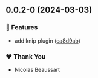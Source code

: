 ## 0.0.2-0 (2024-03-03)


### 🚀 Features

- add knip plugin ([ca8d9ab](https://github.com/beaussan/nx-tools/commit/ca8d9ab))

### ❤️  Thank You

- Nicolas Beaussart